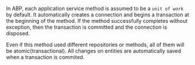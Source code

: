 In ABP, each application service method is assumed to be a `unit of work` by default. It automatically creates a connection and begins a transaction at the beginning of the method. If the method successfully completes without exception, then the transaction is committed and the connection is disposed. 

Even if this method used different repositories or methods, all of them will be atomic(transactional). All changes on entities are automatically saved when a transaction is commited. 